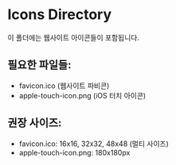 # Icons Directory

이 폴더에는 웹사이트 아이콘들이 포함됩니다.

## 필요한 파일들:
- favicon.ico (웹사이트 파비콘)
- apple-touch-icon.png (iOS 터치 아이콘)

## 권장 사이즈:
- favicon.ico: 16x16, 32x32, 48x48 (멀티 사이즈)
- apple-touch-icon.png: 180x180px
